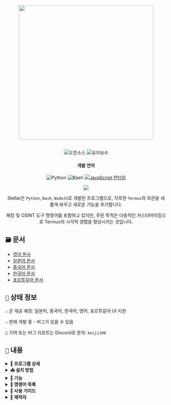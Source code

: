 <p align="center"> <kbd> <img src="https://i.pinimg.com/originals/02/87/d3/0287d3ba8b3330fca99f69e2001d3168.gif?semt=ais_hybrid&w=740" width="420"> </kbd><br><br>

<div align="center">

![오픈소스](https://img.shields.io/badge/오픈소스-3DA639?style=for-the-badge&logo=open-source-initiative&logoColor=white) ![유지보수](https://img.shields.io/badge/유지보수_중(예)-2ea44f?style=for-the-badge)

<h4>개발 언어</h4>

![Python](https://img.shields.io/badge/Python-3776AB?style=for-the-badge&logo=python&logoColor=white)
![Bash](https://img.shields.io/badge/Shell_스크립트-121011?style=for-the-badge&logo=gnu-bash&logoColor=white)
[![JavaScript 런타임](https://img.shields.io/badge/JavaScript_런타임-Node.js-yellow?style=for-the-badge&logo=javascript&logoColor=white&color=f7df1e&labelColor=000000)](https://nodejs.org/)

</div>

<div align="center">
    <img src="https://img.shields.io/badge/Stellar-6C00FF?style=for-the-badge&logo=stellar&logoColor=white&labelColor=121212"><br>
    <strong></strong>
</div>

<div align="center">

Stellar은 `Python`, `Bash`, `NodeJS`로 개발된 프로그램으로, 지루한 `Termux`의 외관을 새롭게 바꾸고 새로운 기능을 추가합니다.

해킹 및 OSINT 도구 명령어를 포함하고 있지만, 주된 목적은 다층적인 커스터마이징으로 Termux의 시각적 경험을 향상시키는 것입니다.

</div>

## `🗃️` 문서 

- [영어 문서](https://github.com/Keiji821/Stellar/blob/master/docs/README_English.md)
- [일본어 문서](https://github.com/Keiji821/Stellar/blob/master/docs/README_Japanese.md)
- [중국어 문서](https://github.com/Keiji821/Stellar/blob/master/docs/README_Chinese.md)
- [한국어 문서](https://github.com/Keiji821/Stellar/blob/master/docs/README_Korean.md)
- [포르투갈어 문서](https://github.com/Keiji821/Stellar/blob/master/docs/README_Portuguese.md)

## `📄` 상태 정보

`⚠️` 곧 제공 예정: 일본어, 중국어, 한국어, 영어, 포르투갈어 UI 지원

`⚠️` 현재 개발 중 - 버그가 있을 수 있음

`📌` 기여 또는 버그 리포트는 Discord로 문의: `keiji100`

## `📜` 내용

<details>
<summary><b>📑 프로그램 상세</b></summary>

```shell
프로그램 이름: Stellar
제작일: 2024/06/01
버전: v0.0.0 (개발 중)
크기: 17MB
지원 언어: 스페인어만
제작자: Keiji821
```
</details>

<details>
<summary><b>📥 설치 방법</b></summary>

다음 명령어를 순서대로 실행:

```shell
pkg update && pkg upgrade
```

```shell
pkg install git -y
```

```shell
git clone https://github.com/Keiji821/Stellar
```

```shell
cd Stellar
```

```shell
bash install.sh
```

`bash install.sh` 실행 후 설치 시스템이 시작됩니다. 안정적인 인터넷 연결이 필요합니다. 설치 완료 후 Termux가 재시작되며, `TOR` 기능을 위해 완전히 종료하는 것을 권장합니다.

</details>

<details>
<summary><b>🧩 기능</b></summary>

Stellar은 `Zsh` 없이 순수 `Bash`로 Termux 커스터마이징:

> 주요 기능
```shell
• 커스터마이즈 가능한 배너/배경색
• 디바이스 정보 패널
• TOR 보안 계층
• Termux 배경색 커스터마이징
• 필수 유틸리티 명령어
• 강화된 termux-properties
• 기본 command-not-found 핸들러
• 지문 잠금 화면
• Termux-API 통합
• Termux-X11 환경 변수
```

> APT 의존성
```shell
• python
• cloudflared 
• tor
• nmap
• exiftool
• nodejs
• termux-api
• dnsutils
• lsd
• x11-repo
• termux-x11-nightly
• root-repo
```

> PIP 의존성
```shell   
• beautifulsoup4
• pyfiglet
• phonenumbers
• psutil
• PySocks
• requests
• rich
• "rich[jupyter]"
• lolcat
• discord
• fake_useragent
• pycryptodome
```
</details>

<details>
<summary><b>📀 명령어 목록</b></summary>

> **🔧 시스템**  
```bash
reload       │ 배너 시스템 재로드  
user-config  │ 커스터마이즈 센터
my           │ Stellar 프로필 표시
uninstall    │ 완전 제거  
update       │ GitHub에서 업데이트  
bash         │ 터미널 세션 재시작   
reset        │ 기본 상태로 복원
delete       | rm -rf 단축 명령
move         | mv 단축 명령
copy         | cp 단축 명령
x11          | termux-x11 :0 & export DISPLAY=:0 단축 명령
```

> **🛠️ 유틸리티**  
```bash
ia           │ 무료 API AI 서비스  
ia-image     │ AI 이미지 생성기  
traductor    │ 실시간 번역기  
myip         │ 공인 IP 확인  
passwordgen  │ 안전한 비밀번호 생성  
encrypt-file │ 파일 암호화  
```

> **🌐 OSINT**  
```bash
ipinfo       │ IP 정보 분석  
urlinfo      │ URL 분석기  
userfinder   │ 크로스 플랫폼 사용자 검색  
phoneinfo    │ 전화번호 조회  
metadatainfo │ 파일 메타데이터 추출  
emailsearch  │ 이메일 검색  
```

> **📱 Discord**  
```bash
userinfo           │ 사용자 정보(ID)  
serverinfo         │ 서버 정보(ID)  
searchinvites      │ 초대 링크 검색  
inviteinfo         │ 초대 분석  
role-mapper        │ 역할 권한 매핑  
mutual-servers     │ 공통 서버  
webhook-mass-spam  │ 웹훅 스팸  
mass-delete-channels │ 채널 대량 삭제  
```

> **📸 Instagram**  
```bash
profileinfo  │ 프로필 메타데이터  
```

> **⚡ 침투 테스트**  
```bash
ddos        │ DDoS 공격(IP+포트)  
tunnel      │ 방문자 IP 캡처  
```
</details>

<details>
<summary><b>📄 사용 가이드</b></summary>

설치 후 `user-config`로 다음을 커스터마이즈:
- 배너 ASCII 아트
- 컬러 스킴
- 터미널 배경 (라이트/다크 모드)
- 기타 시각 요소

인터랙티브 커스터마이즈 마법사 제공
</details>

<details>
<summary><b>🌹 제작자</b></summary>

```diff
+ Keiji821 (리드 개발자)
```

##### 협업/문의

<p align="left">
  <a href="https://discord.com/users/983476283491110932">
<img src="https://img.shields.io/badge/Discord-Keiji-%235865F2?style=for-the-badge&logo=discord&logoColor=white">
  </a>
</p>

##### `❤️` 후원

프로젝트를 지원하려면:

[![Binance 후원](https://img.shields.io/badge/Binance%20Pay-F0B90B?style=for-the-badge&logo=binance&logoColor=white&label=후원&labelColor=black&message=763579717)](https://pay.binance.com/en)

[![PayPal 후원](https://img.shields.io/badge/PayPal-00457C?style=for-the-badge&logo=paypal&logoColor=white&label=후원&labelColor=003087&message=felixdppdcg69@gmail.com)](https://paypal.me/felixdppdcg69)
</details>